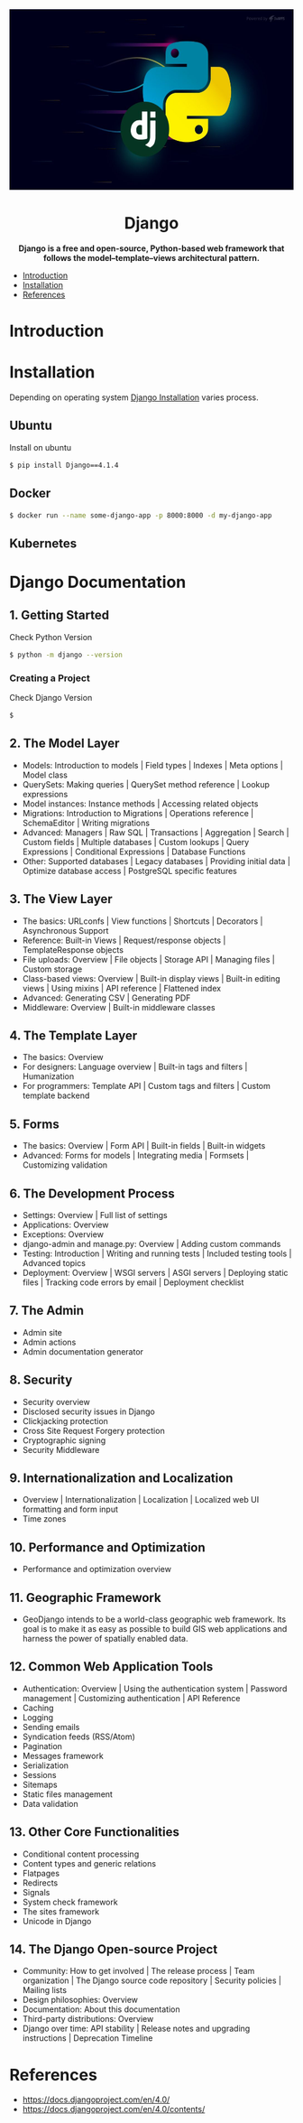 <div align="center">
    <img src="img/logo.jpg" height="320" width="830" alt="Tech Stacks">
    <h1>Django</h1>
    <strong>Django is a free and open-source, Python-based web framework that follows the model–template–views architectural pattern.</strong>
</div>

<!-- TOC -->
* [Introduction](#introduction)
* [Installation](#installation)
* [References](#references)
<!-- TOC -->

# Introduction

# Installation
Depending on operating system [Django Installation](https://www.djangoproject.com/download/) varies process.

## Ubuntu
Install on ubuntu
```bash
$ pip install Django==4.1.4
```
## Docker
```bash
$ docker run --name some-django-app -p 8000:8000 -d my-django-app
```
## Kubernetes


# Django Documentation
## 1. Getting Started
Check Python Version 
```bash
$ python -m django --version
```

### Creating a Project
Check Django Version
```bash
$ 
```

## 2. The Model Layer
- Models: Introduction to models | Field types | Indexes | Meta options | Model class
- QuerySets: Making queries | QuerySet method reference | Lookup expressions
- Model instances: Instance methods | Accessing related objects
- Migrations: Introduction to Migrations | Operations reference | SchemaEditor | Writing migrations
- Advanced: Managers | Raw SQL | Transactions | Aggregation | Search | Custom fields | Multiple databases | Custom lookups | Query Expressions | Conditional Expressions | Database Functions
- Other: Supported databases | Legacy databases | Providing initial data | Optimize database access | PostgreSQL specific features

## 3. The View Layer
- The basics: URLconfs | View functions | Shortcuts | Decorators | Asynchronous Support
- Reference: Built-in Views | Request/response objects | TemplateResponse objects
- File uploads: Overview | File objects | Storage API | Managing files | Custom storage
- Class-based views: Overview | Built-in display views | Built-in editing views | Using mixins | API reference | Flattened index
- Advanced: Generating CSV | Generating PDF
- Middleware: Overview | Built-in middleware classes

## 4. The Template Layer
- The basics: Overview
- For designers: Language overview | Built-in tags and filters | Humanization
- For programmers: Template API | Custom tags and filters | Custom template backend

## 5. Forms
- The basics: Overview | Form API | Built-in fields | Built-in widgets
- Advanced: Forms for models | Integrating media | Formsets | Customizing validation

## 6. The Development Process
- Settings: Overview | Full list of settings
- Applications: Overview
- Exceptions: Overview
- django-admin and manage.py: Overview | Adding custom commands
- Testing: Introduction | Writing and running tests | Included testing tools | Advanced topics
- Deployment: Overview | WSGI servers | ASGI servers | Deploying static files | Tracking code errors by email | Deployment checklist

## 7. The Admin
- Admin site
- Admin actions
- Admin documentation generator

## 8. Security
- Security overview
- Disclosed security issues in Django
- Clickjacking protection
- Cross Site Request Forgery protection
- Cryptographic signing
- Security Middleware

## 9. Internationalization and Localization
- Overview | Internationalization | Localization | Localized web UI formatting and form input
- Time zones

## 10. Performance and Optimization
- Performance and optimization overview

## 11. Geographic Framework
- GeoDjango intends to be a world-class geographic web framework. Its goal is to make it as easy as possible to build GIS web applications and harness the power of spatially enabled data.

## 12. Common Web Application Tools
- Authentication: Overview | Using the authentication system | Password management | Customizing authentication | API Reference
- Caching
- Logging
- Sending emails
- Syndication feeds (RSS/Atom)
- Pagination
- Messages framework
- Serialization
- Sessions
- Sitemaps
- Static files management
- Data validation

## 13. Other Core Functionalities
- Conditional content processing
- Content types and generic relations
- Flatpages
- Redirects
- Signals
- System check framework
- The sites framework
- Unicode in Django

## 14. The Django Open-source Project
- Community: How to get involved | The release process | Team organization | The Django source code repository | Security policies | Mailing lists
- Design philosophies: Overview
- Documentation: About this documentation
- Third-party distributions: Overview
- Django over time: API stability | Release notes and upgrading instructions | Deprecation Timeline

# References
- https://docs.djangoproject.com/en/4.0/
- https://docs.djangoproject.com/en/4.0/contents/


